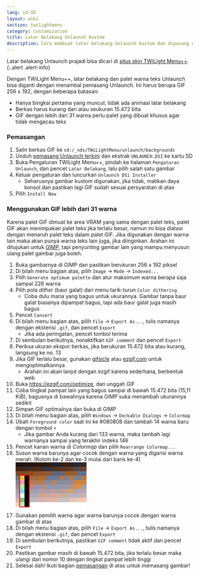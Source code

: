 ```yaml
---
lang: id-ID
layout: wiki
section: twilightmenu
category: customization
title: Latar Belakang Unlaunch Kustom
description: Cara membuat latar belakang Unlaunch kustom dan dipasang dengan TWiLight Menu++
---
```


Latar belakang Unlaunch prajadi bisa dicari di [situs skin TWiLight Menu++](https://skins.ds-homebrew.com/unlaunch/).
{:.alert .alert-info}

Dengan TWiLight Menu++, latar belakang dan palet warna teks Unlaunch bisa diganti dengan menambal pemasang Unlaunch. Ini harus berupa GIF 256 x 192, dengan beberapa batasan:
- Hanya bingkai pertama yang muncul, tidak ada animasi latar belakang
- Berkas harus kurang dari atau seukuran 15.472 bita
- GIF dengan lebih dari 31 warna perlu palet yang dibuat khusus agar tidak mengacau teks

### Pemasangan
1. Salin berkas GIF ke `sd:/_nds/TWiLightMenu/unlaunch/backgrounds`
1. Unduh [pemasang Unlaunch terkini](https://problemkaputt.de/unlaunch.zip) dan ekstrak `UNLAUNCH.DSI` ke kartu SD
1. Buka Pengaturan TWiLight Menu++, pindah ke halaman `Pengaturan Unlaunch`, dan pencet `Latar Belakang`, lalu pilih salah satu gambar
1. Keluar pengaturan dan luncurkan `Unlaunch DSi Installer`
    - Seharusnya gambar kustom digunakan, jika tidak, matikan daya konsol dan pastikan lagi GIF sudah sesuai persyaratan di atas
1. Pilih `Install Now`

### Menggunakan GIF lebih dari 31 warna
Karena palet GIF dimuat ke area VRAM yang sama dengan palet teks, palet GIF akan menimpakan palet teks jika terlalu besar, namun ini bisa diatasi dengan menaruh palet teks dalam palet GIF. Jika digunakan dengan warna lain maka akan punya warna teks lain juga, jika diinginkan. Arahan ini ditujukan untuk [GIMP](https://gimp.org), tapi penyunting gambar lain yang mampu menyusun ulang palet gambar juga boleh.
1. Buka gambarnya di GIMP dan pastikan berukuran 256 x 192 piksel
1. Di bilah menu bagian atas, pilih `Image` -> `Mode` -> `Indexed...`
1. Pilih `Generate optimum palette` dan atur maksimum warna berapa saja sampai 226 warna
1. Pilih pola *dither* (baur galat) dari menu tarik-turun `Color dithering`
    - Coba dulu mana yang bagus untuk ukurannya. Gambar tanpa baur galat biasanya dipampat bagus, tapi ada baur galat juga masih bagus
1. Pencet `Convert`
1. Di bilah menu bagian atas, pilih `File` -> `Export As...`, tulis namanya dengan ekstensi `.gif`, dan pencet `Export`
    - Jika ada peringatan, pencet tombol terima
1. Di sembulan berikutnya, nonaktifkan `GIF comment` dan pencet `Export`
1. Periksa ukuran ekspor berkas, jika berukuran 15.472 bita atau kurang, langsung ke no. 13
1. Jika GIF terlalu besar, gunakan [gifsicle](http://www.lcdf.org/gifsicle/) atau [ezgif.com](https://ezgif.com/optimize) untuk mengoptimalkannya
    - Arahan ini akan lanjut dengan ezgif karena sederhana, berbentuk web
1. Buka https://ezgif.com/optimize, dan unggah GIF
1. Coba tingkat pampat lain yang bagus sampai di bawah 15.472 bita (15,11 KiB), bagusnya di bawahnya karena GIMP suka menambah ukurannya sedikit
1. Simpan GIF optimalnya dan buka di GIMP
1. Di bilah menu bagian atas, pilih `Windows` -> `Dockable Dialogs` -> `Colormap`
1. Ubah `Foreground color` saat ini ke #080808 dan tambah 14 warna baru dengan tombol `+`
    - Jika gambar Anda kurang dari 133 warna, maka tambah lagi warnanya sampai yang terakhir indeks 146
1. Pencet kanan warna di *Colormap* dan pilih `Rearrange Colormap...`
1. Susun warna barunya agar cocok dengan warna yang digarisi warna merah: (Kolom ke-2 dan ke-3 mulai dari baris ke-4)<br> ![Palet dengan warna teks benar](/assets/images/custom-unlaunch-bg/unlaunch-palette.png)
1. Gunakan pemilih warna agar warna barunya cocok dengan warna gambar di atas
1. Di bilah menu bagian atas, pilih `File` -> `Export As...`, tulis namanya dengan ekstensi `.gif`, dan pencet `Export`
1. Di sembulan berikutnya, pastikan `GIF comment` tidak aktif dan pencet `Export`
1. Pastikan gambar masih di bawah 15.472 bita, jika terlalu besar maka ulangi dari nomor 10 dengan tingkat pampat lebih tinggi
1. Selesai dah! Ikuti bagian [pemasangan](#installing) di atas untuk memasang gambar!
